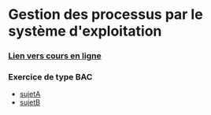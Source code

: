 # Gestion des processus par le système d'exploitation

### [Lien vers cours en ligne](https://www.monlyceenumerique.fr/nsi_terminale/arse/a2_systeme_exploitation.php#2)

### Exercice de type BAC
* [sujetA](BAC2021-SujetA.pdf)
* [sujetB](BAC2021-SujetB.pdf)
